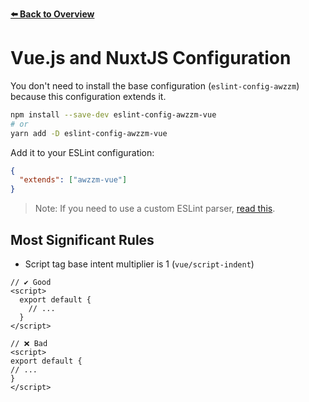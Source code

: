 [**⬅️ Back to Overview**](https://github.com/moritzruth/eslint-config-awzzm)

# Vue.js and NuxtJS Configuration
You don't need to install the base configuration (`eslint-config-awzzm`)
because this configuration extends it.

```sh
npm install --save-dev eslint-config-awzzm-vue
# or
yarn add -D eslint-config-awzzm-vue
```

Add it to your ESLint configuration:
```json
{
  "extends": ["awzzm-vue"]
}
```

> Note: If you need to use a custom ESLint parser, [read this](https://eslint.vuejs.org/user-guide/#how-to-use-a-custom-parser).

## Most Significant Rules
- Script tag base intent multiplier is 1 (`vue/script-indent`)
```vue
// ✔️ Good
<script>
  export default {
    // ...
  }
</script>

// ❌ Bad
<script>
export default {
// ...
}
</script>
```
